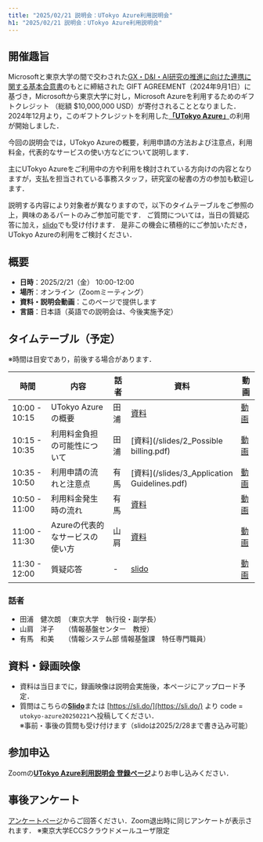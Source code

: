 ```yaml
---
title: "2025/02/21 説明会：UTokyo Azure利用説明会"
h1: "2025/02/21 説明会：UTokyo Azure利用説明会"
---
```


## 開催趣旨

Microsoftと東京大学の間で交わされた[GX・D&I・AI研究の推進に向けた連携に関する基本合意書](https://www.u-tokyo.ac.jp/focus/ja/articles/z1701_00012.html)のもとに締結された GIFT AGREEMENT（2024年9月1日）に基づき，Microsoftから東京大学に対し，Microsoft Azureを利用するためのギフトクレジット （総額 $10,000,000 USD）が寄付されることとなりました．
2024年12月より，このギフトクレジットを利用した[**「UTokyo Azure」**](/research_computing/utokyo_azure/)の利用が開始しました．

今回の説明会では，UTokyo Azureの概要，利用申請の方法および注意点，利用料金，代表的なサービスの使い方などについて説明します．

主にUTokyo Azureをご利用中の方や利用を検討されている方向けの内容となりますが，支払を担当されている事務スタッフ，研究室の秘書の方の参加も歓迎します．

説明する内容により対象者が異なりますので，以下のタイムテーブルをご参照の上，興味のあるパートのみご参加可能です．
ご質問については，当日の質疑応答に加え，[slido](https://app.sli.do/event/ig9R1n6FPpnuPoQrDtyje8)でも受け付けます．
是非この機会に積極的にご参加いただき，UTokyo Azureの利用をご検討ください．

## 概要
- **日時**：2025/2/21（金） 10:00-12:00
- **場所**：オンライン（Zoomミーティング）
- **資料・説明会動画**：このページで提供します
- **言語**：日本語（英語での説明会は、今後実施予定）

## タイムテーブル（予定）
※時間は目安であり，前後する場合があります．

| 時間   | 内容   | 話者   | 資料 | 動画 |
|--------|--------|--------|------|------|
| 10:00 - 10:15 | UTokyo Azureの概要   | 田浦   | [資料](/slides/1_overview.pdf) | [動画](#) |
| 10:15 - 10:35  | 利用料金負担の可能性について   | 田浦   | [資料](/slides/2_Possible billing.pdf) | [動画](#) |
| 10:35 - 10:50  | 利用申請の流れと注意点   | 有馬 | [資料](/slides/3_Application Guidelines.pdf) | [動画](#) |
| 10:50 - 11:00  | 利用料金発生時の流れ | 有馬 | [資料](/slides/4_Process_when_charges_occur.pdf) | [動画](#) |
| 11:00 - 11:30 | Azureの代表的なサービスの使い方   | 山肩 | [資料](#) | [動画](#) |
| 11:30 - 12:00 | 質疑応答 | - | [slido](https://app.sli.do/event/ig9R1n6FPpnuPoQrDtyje8) | [動画](#) |



   
### 話者
- 田浦　健次朗　（東京大学　執行役・副学長）
- 山肩　洋子　　（情報基盤センター　教授）
- 有馬　和美　　（情報システム部 情報基盤課　特任専門職員）

## 資料・録画映像

- 資料は当日までに，録画映像は説明会実施後，本ページにアップロード予定．
- 質問はこちらの[**Slido**](https://app.sli.do/event/ig9R1n6FPpnuPoQrDtyje8)または [https://sli.do/](https://sli.do/) より code = `utokyo-azure20250221`へ投稿してください．<br>
※事前・事後の質問も受け付けます（slidoは2025/2/28まで書き込み可能）



## 参加申込
Zoomの[**UTokyo Azure利用説明会 登録ページ**](https://u-tokyo-ac-jp.zoom.us/meeting/register/NsntDBBiSUecESy1vR58bw)よりお申し込みください．

## 事後アンケート
[アンケートページ](https://forms.gle/sfL7LCxX3EwY86rP6)からご回答ください．Zoom退出時に同じアンケートが表示されます．
※東京大学ECCSクラウドメールユーザ限定
